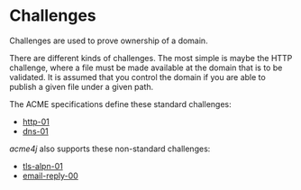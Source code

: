 # Challenges

Challenges are used to prove ownership of a domain.

There are different kinds of challenges. The most simple is maybe the HTTP challenge, where a file must be made available at the domain that is to be validated. It is assumed that you control the domain if you are able to publish a given file under a given path.

The ACME specifications define these standard challenges:

* [http-01](http-01.md)
* [dns-01](dns-01.md)

_acme4j_ also supports these non-standard challenges:

* [tls-alpn-01](tls-alpn-01.md)
* [email-reply-00](email-reply-00.md)
